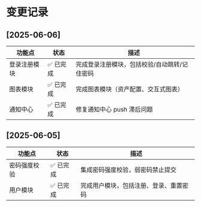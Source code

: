 # 变更记录

## [2025-06-06]
| 功能点 | 状态 | 描述 |
|--------|------|------|
| 登录注册模块 | ✅ 已完成 | 完成登录注册模块，包括校验/自动跳转/记住密码 |
| 图表模块 | ✅ 已完成 | 完成图表模块（资产配置、交互式图表） |
| 通知中心 | ✅ 已完成 | 修复通知中心 push 滞后问题 |

## [2025-06-05]
| 功能点 | 状态 | 描述 |
|--------|------|------|
| 密码强度校验 | ✅ 已完成 | 集成密码强度校验，弱密码禁止提交 |
| 用户模块 | ✅ 已完成 | 完成用户模块，包括注册、登录、重置密码 | 